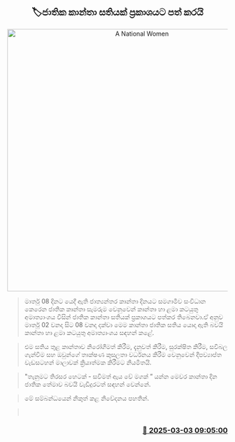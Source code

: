 <p align='center'><b><h2 align='center' title='A National Women's Week is declared'>🏷ජාතික කාන්තා සතියක් ප්‍රකාශයට පත් කරයි </h2></b></p>
<p align='center'><img src='https://helakuru.sgp1.cdn.digitaloceanspaces.com/esana/images/lib/women-day-2024.jpg' width='600' alt='A National Women's Week is declared'></p>

> මාර්තු 08 දිනට යෙදී ඇති ජාත්‍යන්තර කාන්තා දිනයට සමගාමීව සංවිධාන කෙරෙන ජාතික කාන්තා සැමරුම වෙනුවෙන් කාන්තා හා ළමා කටයුතු අමාත්‍යාංශය විසින් ජාතික කාන්තා සතියක් ප්‍රකාශයට පත්කර තිබෙනවා.ඒ අනුව මාර්තු 02 වනදා සිට 08 වනදා දක්වා මෙම කාන්තා ජාතික සතිය යොදා ඇති බවයි කාන්තා හා ළමා කටයුතු අමාත්‍යාංශය සඳහන් කළේ.

> එම සතිය තුළ කාන්තාව නිරෝගීමත් කිරීම, දැනුවත් කිරීම, සුරක්ෂිත කිරීම, සවිබල ගැන්වීම සහ ඔවුන්ගේ තාක්ෂණ කුසලතා වර්ධනය කිරීම වෙනුවෙන් දීපව්‍යාප්ත වැඩසටහන් මාලාවක් ක්‍රියාත්මක කිරීමට නියමිතයි.

> "තැනුමට තිරසර හෙටක් - සවිමත් ඇය වේ මගක් ” යන්න මෙවර කාන්තා දින ජාතික තේමාව බවයි වැඩිදුරටත් සඳහන් වෙන්නේ.

> මේ සම්බන්ධයෙන් නිකුත් කළ නිවේදනය පහතින්. 

>  



<h3 align='right'><a href='https://www.helakuru.lk/esana/p/107957/'>📅 2025-03-03 09:05:00</a></h3>
